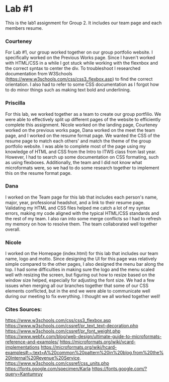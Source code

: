 # Lab #1

This is the lab1 assignment for Group 2. It includes our team page and each members resume.

### Courteney

For Lab #1, our group worked together on our group portfolio website. I specifically worked on the Previous Works page. Since I haven't worked with HTML/CSS in a while I got stuck while working with the flexnbox and the correct syntax to center the div. To troubleshoot I researched documentation from W3Schools (https://www.w3schools.com/css/css3_flexbox.asp) to find the correct orientation. I also had to refer to some CSS documentation as I forgot how to do minor things such as making text bold and underlining.

### Priscilla

For this lab, we worked together as a team to create our group portfilio. We were able to effectively split up different pages of the website to efficiently complete this assignment. Nicole worked on the landing page, Courteney worked on the previous works page, Dana worked on the meet the team page, and I worked on the resume format page. We wanted the CSS of the resume page to match each others' and match the theme of the group portfolio website. I was able to complete most of the page using my knowledge of HTML and CSS from the Intro to ITWS class from last year. However, I had to search up some documentation on CSS formating, such as using flexboxes. Additionally, the team and I did not know what microformats were, so we had to do some research together to implement this on the resume format page. 

### Dana

I worked on the Team page for this lab that includes each person's name, major, year, professional headshot, and a link to their resume page. Validating my HTML and CSS files 
helped me catch a lot of my syntax errors, making my code aligned with the typical HTML/CSS standards and the rest of my team. I also ran into some merge conflicts so I had to
refresh my memory on how to resolve them. The team collaborated well together overall.

### Nicole

I worked on the Homepage (index.html) for this lab that includes our team name, logo and motto. Since designing the UI for this page was relatively simple compared to the other pages, I also designed the menu bar along the top. I had some difficulties in making sure the logo and the menu scaled well wth resizing the screen, but figuring out how to resize based on the window size helped, especially for adjusting the font size. We had a few issues when merging all our branches together that some of our CSS elements conflicted, but in the end we were able to communicate well during our meeting to fix everything. I thought we all worked together well!

### Cites Sources:
https://www.w3schools.com/css/css3_flexbox.asp
https://www.w3schools.com/cssref/pr_text_text-decoration.php
https://www.w3schools.com/cssref/pr_font_weight.php
https://www.webfx.com/blog/web-design/ultimate-guide-to-microformats-reference-and-examples/
https://microformats.org/wiki/vcard-implementations
https://microformats.org/wiki/hcard-examples#:~:text=A%20common%20pattern%20in%20blog,from%20the%20Internal%20Revenue%20Service.
https://www.w3schools.com/cssref/css_units.php
https://fonts.google.com/specimen/Karla
https://fonts.google.com/?query=Kantumruy